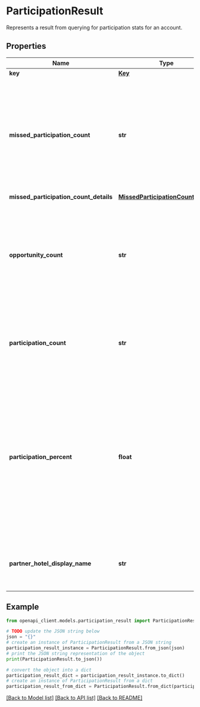 # ParticipationResult

Represents a result from querying for participation stats for an account.

## Properties

Name | Type | Description | Notes
------------ | ------------- | ------------- | -------------
**key** | [**Key**](Key.md) |  | [optional] 
**missed_participation_count** | **str** | The total number of opportunities **not** eligible for the Google Ads auction process. Comprised of the following: * Landing page missing * Price missing * Price problem * Price unavailable * Other | [optional] 
**missed_participation_count_details** | [**MissedParticipationCountDetails**](MissedParticipationCountDetails.md) |  | [optional] 
**opportunity_count** | **str** | For a specific hotel, the total number of opportunities that were available. Opportunities are the total number of instances when a hotel ad could have been displayed to a user. | [optional] 
**participation_count** | **str** | The total number of opportunities for which you were eligible to enter in the Google Ads auction process. | [optional] 
**participation_percent** | **float** | The percentage rate of participation where the number of successfully participated opportunities is divided by the total number of opportunities. For example, if a property was eligible to enter the Google Ads auction 90 times out of 100 opportunities, the participation rate is 90%. | [optional] 
**partner_hotel_display_name** | **str** | Partner&#39;s hotel display name. This field is only populated when the result is aggregated by &#x60;partnerHotelId&#x60;. | [optional] 

## Example

```python
from openapi_client.models.participation_result import ParticipationResult

# TODO update the JSON string below
json = "{}"
# create an instance of ParticipationResult from a JSON string
participation_result_instance = ParticipationResult.from_json(json)
# print the JSON string representation of the object
print(ParticipationResult.to_json())

# convert the object into a dict
participation_result_dict = participation_result_instance.to_dict()
# create an instance of ParticipationResult from a dict
participation_result_from_dict = ParticipationResult.from_dict(participation_result_dict)
```
[[Back to Model list]](../README.md#documentation-for-models) [[Back to API list]](../README.md#documentation-for-api-endpoints) [[Back to README]](../README.md)


